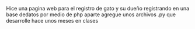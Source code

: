 Hice una pagina web para el registro de gato y su dueño registrando en una base dedatos por medio de php
aparte agregue unos archivos  .py que desarrolle hace unos meses en clases
